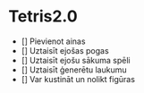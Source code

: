 # Tetris2.0

- [] Pievienot ainas
- [] Uztaisīt ejošas pogas
- [] Uztaisīt ejošu sākuma spēli
- [] Uztaisīt ģenerētu laukumu
- [] Var kustināt un nolikt figūras

 